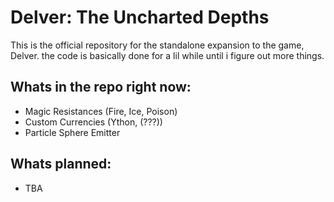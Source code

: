 
# Delver: The Uncharted Depths

This is the official repository for the standalone expansion to the game, Delver. the code is basically done for a lil while until i figure out more things.

## Whats in the repo right now:

- Magic Resistances (Fire, Ice, Poison)
- Custom Currencies (Ython, (???))
- Particle Sphere Emitter

## Whats planned:
- TBA

